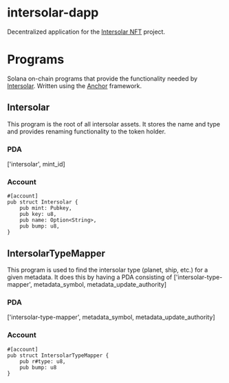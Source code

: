 # intersolar-dapp

Decentralized application for the [Intersolar NFT](https://intersolar-nft.com/) project.

# Programs

Solana on-chain programs that provide the functionality needed by [Intersolar](https://intersolar-nft.com/). Written using the [Anchor](https://github.com/project-serum/anchor) framework.

## Intersolar

This program is the root of all intersolar assets. It stores the name and type and provides renaming functionality to the token holder.

### PDA

['intersolar', mint_id]

### Account

```
#[account]
pub struct Intersolar {
    pub mint: Pubkey,
    pub key: u8,
    pub name: Option<String>,
    pub bump: u8,
}
```

## IntersolarTypeMapper

This program is used to find the intersolar type (planet, ship, etc.) for a given metadata. It does this by having a PDA consisting of ['intersolar-type-mapper', metadata_symbol, metadata_update_authority]

### PDA

['intersolar-type-mapper', metadata_symbol, metadata_update_authority]

### Account

```
#[account]
pub struct IntersolarTypeMapper {
    pub r#type: u8,
    pub bump: u8
}
```